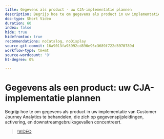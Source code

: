 ```yaml
---
title: Gegevens als product - uw CJA-implementatie plannen
description: Begrijp hoe te om gegevens als product in uw implementatie van Customer Journey Analytics te behandelen, die zich op gegevenspijpleidingen, activering, en downstreamgebruiksgevallen concentreert.
doc-type: Short Video
duration: 60
index: false
hide: true
hidefromtoc: true
recommendations: noCatalog, noDisplay
source-git-commit: 16a9013fa93992cd896e95c3689f722d5970789d
workflow-type: tm+mt
source-wordcount: '0'
ht-degree: 0%

---
```



# Gegevens als een product: uw CJA-implementatie plannen

Begrijp hoe te om gegevens als product in uw implementatie van Customer Journey Analytics te behandelen, die zich op gegevenspijpleidingen, activering, en downstreamgebruiksgevallen concentreert.

<!-- 62_S113_3442460_59_data-as-a-product-planning-your-cja-implementation -->
>[!VIDEO](https://video.tv.adobe.com/v/3458332/?learn=on&enablevpops=true)

